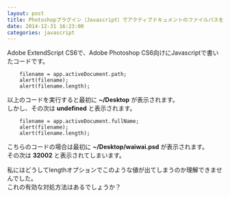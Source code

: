 ```yaml
---
layout: post
title: Photoshopプラグイン（Javascript）でアクティブドキュメントのファイルパスを取得するとlengthの値がおかしくなる
date: 2014-12-31 16:23:00
categories: javascript
---
```

<p>Adobe ExtendScript CS6で、Adobe Photoshop CS6向けにJavascriptで書いたコードです。  </p>

<pre><code>    filename = app.activeDocument.path;
    alert(filename);
    alert(filename.length);
</code></pre>

<p>以上のコードを実行すると最初に <strong>~/Desktop</strong> が表示されます。<br>
しかし、その次は <strong>undefined</strong> と表示されます。      </p>

<pre><code>    filename = app.activeDocument.fullName;
    alert(filename);
    alert(filename.length);
</code></pre>

<p>こちらのコードの場合は最初に <strong>~/Desktop/waiwai.psd</strong> が表示されます。<br>
その次は <strong>32002</strong> と表示されてしまいます。</p>

<p>私にはどうしてlengthオプションでこのような値が出てしまうのか理解できませんでした。<br>
これの有効な対処方法はあるでしょうか？</p>
